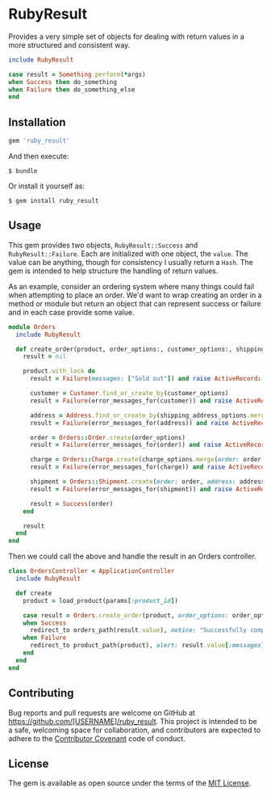 # RubyResult

Provides a very simple set of objects for dealing with return values in a more structured and consistent way.

```ruby
include RubyResult

case result = Something.perform(*args)
when Success then do_something
when Failure then do_something_else
end
```

## Installation

```ruby
gem 'ruby_result'
```

And then execute:

    $ bundle

Or install it yourself as:

    $ gem install ruby_result

## Usage

This gem provides two objects, `RubyResult::Success` and `RubyResult::Failure`. Each are initialized with one object, the `value`. The value can be anything, though for consistency I usually return a `Hash`. The gem is intended to help structure the handling of return values.

As an example, consider an ordering system where many things could fail when attempting to place an order. We'd want to wrap creating an order in a method or module but return an object that can represent success or failure and in each case provide some value.


```ruby
module Orders
  include RubyResult

  def create_order(product, order_options:, customer_options:, shipping_address_options:, charge_options:)
    result = nil

    product.with_lock do
      result = Failure(messages: ["Sold out"]) and raise ActiveRecord::Rollback if product.sold_out?

      customer = Customer.find_or_create_by(customer_options)
      result = Failure(error_messages_for(customer)) and raise ActiveRecord::Rollback unless customer.valid?

      address = Address.find_or_create_by(shipping_address_options.merge(product: purchaser))
      result = Failure(error_messages_for(address)) and raise ActiveRecord::Rollback unless address.valid?

      order = Orders::Order.create(order_options)
      result = Failure(error_messages_for(order)) and raise ActiveRecord::Rollback unless order.valid?

      charge = Orders::Charge.create(charge_options.merge(order: order))
      result = Failure(error_messages_for(charge)) and raise ActiveRecord::Rollback unless charge.valid?

      shipment = Orders::Shipment.create(order: order, address: address)
      result = Failure(error_messages_for(shipment)) and raise ActiveRecord::Rollback unless shipment.valid?

      result = Success(order)
    end

    result
  end
end
```

Then we could call the above and handle the result in an Orders controller.

```ruby
class OrdersController < ApplicationController
  include RubyResult

  def create
    product = load_product(params[:product_id])

    case result = Orders.create_order(product, order_options: order_options, customer_options: customer_options, shipping_address_options: shipping_address_options, charge_options: charge_options)
    when Success
      redirect_to orders_path(result.value), notice: "Successfully completed order"
    when Failure
      redirect_to product_path(product), alert: result.value[:messages].join(". ")
    end
  end
end
```
## Contributing

Bug reports and pull requests are welcome on GitHub at https://github.com/[USERNAME]/ruby_result. This project is intended to be a safe, welcoming space for collaboration, and contributors are expected to adhere to the [Contributor Covenant](http://contributor-covenant.org) code of conduct.


## License

The gem is available as open source under the terms of the [MIT License](http://opensource.org/licenses/MIT).

